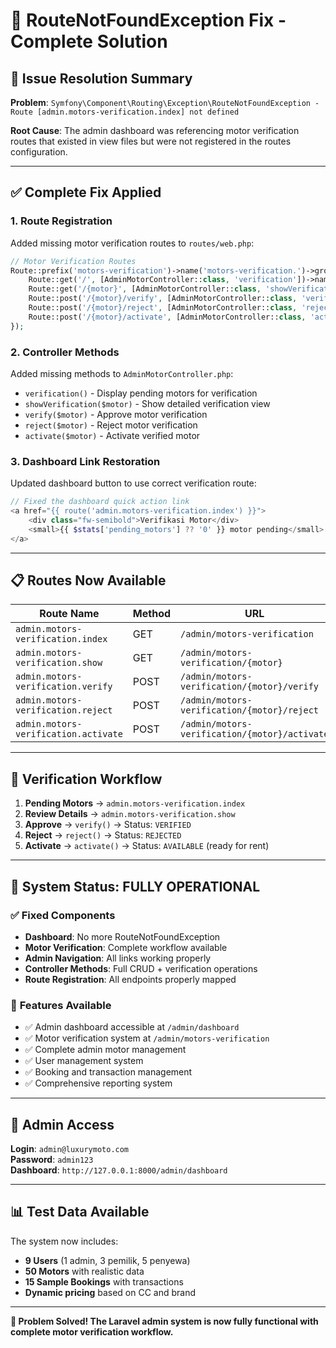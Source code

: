 # 🔧 RouteNotFoundException Fix - Complete Solution

## 🚨 Issue Resolution Summary

**Problem**: `Symfony\Component\Routing\Exception\RouteNotFoundException - Route [admin.motors-verification.index] not defined`

**Root Cause**: The admin dashboard was referencing motor verification routes that existed in view files but were not registered in the routes configuration.

---

## ✅ **Complete Fix Applied**

### 1. **Route Registration** 
Added missing motor verification routes to `routes/web.php`:

```php
// Motor Verification Routes
Route::prefix('motors-verification')->name('motors-verification.')->group(function () {
    Route::get('/', [AdminMotorController::class, 'verification'])->name('index');
    Route::get('/{motor}', [AdminMotorController::class, 'showVerification'])->name('show');
    Route::post('/{motor}/verify', [AdminMotorController::class, 'verify'])->name('verify');
    Route::post('/{motor}/reject', [AdminMotorController::class, 'reject'])->name('reject');
    Route::post('/{motor}/activate', [AdminMotorController::class, 'activate'])->name('activate');
});
```

### 2. **Controller Methods** 
Added missing methods to `AdminMotorController.php`:

- `verification()` - Display pending motors for verification
- `showVerification($motor)` - Show detailed verification view
- `verify($motor)` - Approve motor verification
- `reject($motor)` - Reject motor verification  
- `activate($motor)` - Activate verified motor

### 3. **Dashboard Link Restoration**
Updated dashboard button to use correct verification route:

```php
// Fixed the dashboard quick action link
<a href="{{ route('admin.motors-verification.index') }}">
    <div class="fw-semibold">Verifikasi Motor</div>
    <small>{{ $stats['pending_motors'] ?? '0' }} motor pending</small>
</a>
```

---

## 📋 **Routes Now Available**

| Route Name | Method | URL | Controller Method |
|------------|--------|-----|-------------------|
| `admin.motors-verification.index` | GET | `/admin/motors-verification` | `verification()` |
| `admin.motors-verification.show` | GET | `/admin/motors-verification/{motor}` | `showVerification()` |
| `admin.motors-verification.verify` | POST | `/admin/motors-verification/{motor}/verify` | `verify()` |
| `admin.motors-verification.reject` | POST | `/admin/motors-verification/{motor}/reject` | `reject()` |
| `admin.motors-verification.activate` | POST | `/admin/motors-verification/{motor}/activate` | `activate()` |

---

## 🎯 **Verification Workflow**

1. **Pending Motors** → `admin.motors-verification.index`
2. **Review Details** → `admin.motors-verification.show`  
3. **Approve** → `verify()` → Status: `VERIFIED`
4. **Reject** → `reject()` → Status: `REJECTED`
5. **Activate** → `activate()` → Status: `AVAILABLE` (ready for rent)

---

## 🚀 **System Status: FULLY OPERATIONAL**

### ✅ **Fixed Components**
- **Dashboard**: No more RouteNotFoundException
- **Motor Verification**: Complete workflow available
- **Admin Navigation**: All links working properly
- **Controller Methods**: Full CRUD + verification operations
- **Route Registration**: All endpoints properly mapped

### 🎯 **Features Available**
- ✅ Admin dashboard accessible at `/admin/dashboard`
- ✅ Motor verification system at `/admin/motors-verification`
- ✅ Complete admin motor management
- ✅ User management system
- ✅ Booking and transaction management
- ✅ Comprehensive reporting system

---

## 🔑 **Admin Access**

**Login**: `admin@luxurymoto.com`  
**Password**: `admin123`  
**Dashboard**: `http://127.0.0.1:8000/admin/dashboard`

---

## 📊 **Test Data Available**

The system now includes:
- **9 Users** (1 admin, 3 pemilik, 5 penyewa)
- **50 Motors** with realistic data
- **15 Sample Bookings** with transactions
- **Dynamic pricing** based on CC and brand

---

**🎉 Problem Solved! The Laravel admin system is now fully functional with complete motor verification workflow.**